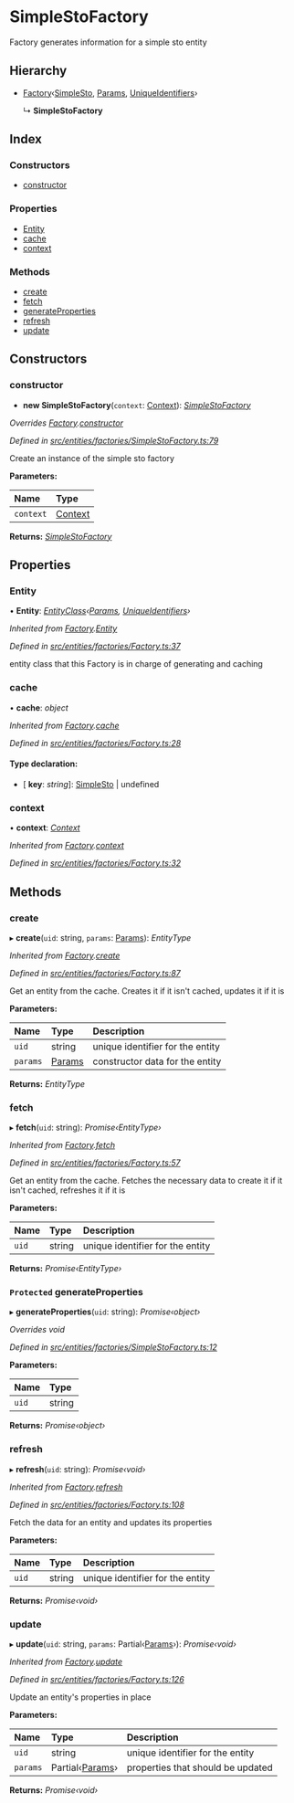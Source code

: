 # SimpleStoFactory

Factory generates information for a simple sto entity

## Hierarchy

* [Factory](_entities_factories_factory_.factory.md)‹[SimpleSto](_entities_simplesto_.simplesto.md), [Params](../interfaces/_entities_simplesto_.params.md), [UniqueIdentifiers](../interfaces/_entities_sto_.uniqueidentifiers.md)›

  ↳ **SimpleStoFactory**

## Index

### Constructors

* [constructor](_entities_factories_simplestofactory_.simplestofactory.md#constructor)

### Properties

* [Entity](_entities_factories_simplestofactory_.simplestofactory.md#entity)
* [cache](_entities_factories_simplestofactory_.simplestofactory.md#cache)
* [context](_entities_factories_simplestofactory_.simplestofactory.md#context)

### Methods

* [create](_entities_factories_simplestofactory_.simplestofactory.md#create)
* [fetch](_entities_factories_simplestofactory_.simplestofactory.md#fetch)
* [generateProperties](_entities_factories_simplestofactory_.simplestofactory.md#protected-generateproperties)
* [refresh](_entities_factories_simplestofactory_.simplestofactory.md#refresh)
* [update](_entities_factories_simplestofactory_.simplestofactory.md#update)

## Constructors

### constructor

+ **new SimpleStoFactory**\(`context`: [Context](_context_.context.md)\): [_SimpleStoFactory_](_entities_factories_simplestofactory_.simplestofactory.md)

_Overrides_ [_Factory_](_entities_factories_factory_.factory.md)_._[_constructor_](_entities_factories_factory_.factory.md#constructor)

_Defined in_ [_src/entities/factories/SimpleStoFactory.ts:79_](https://github.com/PolymathNetwork/polymath-sdk/blob/550676f/src/entities/factories/SimpleStoFactory.ts#L79)

Create an instance of the simple sto factory

**Parameters:**

| Name | Type |
| :--- | :--- |
| `context` | [Context](_context_.context.md) |

**Returns:** [_SimpleStoFactory_](_entities_factories_simplestofactory_.simplestofactory.md)

## Properties

### Entity

• **Entity**: [_EntityClass_](../interfaces/_entities_factories_factory_.entityclass.md)_‹_[_Params_](../interfaces/_entities_simplesto_.params.md)_,_ [_UniqueIdentifiers_](../interfaces/_entities_sto_.uniqueidentifiers.md)_›_

_Inherited from_ [_Factory_](_entities_factories_factory_.factory.md)_._[_Entity_](_entities_factories_factory_.factory.md#entity)

_Defined in_ [_src/entities/factories/Factory.ts:37_](https://github.com/PolymathNetwork/polymath-sdk/blob/550676f/src/entities/factories/Factory.ts#L37)

entity class that this Factory is in charge of generating and caching

### cache

• **cache**: _object_

_Inherited from_ [_Factory_](_entities_factories_factory_.factory.md)_._[_cache_](_entities_factories_factory_.factory.md#cache)

_Defined in_ [_src/entities/factories/Factory.ts:28_](https://github.com/PolymathNetwork/polymath-sdk/blob/550676f/src/entities/factories/Factory.ts#L28)

#### Type declaration:

* \[ **key**: _string_\]: [SimpleSto](_entities_simplesto_.simplesto.md) \| undefined

### context

• **context**: [_Context_](_context_.context.md)

_Inherited from_ [_Factory_](_entities_factories_factory_.factory.md)_._[_context_](_entities_factories_factory_.factory.md#context)

_Defined in_ [_src/entities/factories/Factory.ts:32_](https://github.com/PolymathNetwork/polymath-sdk/blob/550676f/src/entities/factories/Factory.ts#L32)

## Methods

### create

▸ **create**\(`uid`: string, `params`: [Params](../interfaces/_entities_simplesto_.params.md)\): _EntityType_

_Inherited from_ [_Factory_](_entities_factories_factory_.factory.md)_._[_create_](_entities_factories_factory_.factory.md#create)

_Defined in_ [_src/entities/factories/Factory.ts:87_](https://github.com/PolymathNetwork/polymath-sdk/blob/550676f/src/entities/factories/Factory.ts#L87)

Get an entity from the cache. Creates it if it isn't cached, updates it if it is

**Parameters:**

| Name | Type | Description |
| :--- | :--- | :--- |
| `uid` | string | unique identifier for the entity |
| `params` | [Params](../interfaces/_entities_simplesto_.params.md) | constructor data for the entity |

**Returns:** _EntityType_

### fetch

▸ **fetch**\(`uid`: string\): _Promise‹EntityType›_

_Inherited from_ [_Factory_](_entities_factories_factory_.factory.md)_._[_fetch_](_entities_factories_factory_.factory.md#fetch)

_Defined in_ [_src/entities/factories/Factory.ts:57_](https://github.com/PolymathNetwork/polymath-sdk/blob/550676f/src/entities/factories/Factory.ts#L57)

Get an entity from the cache. Fetches the necessary data to create it if it isn't cached, refreshes it if it is

**Parameters:**

| Name | Type | Description |
| :--- | :--- | :--- |
| `uid` | string | unique identifier for the entity |

**Returns:** _Promise‹EntityType›_

### `Protected` generateProperties

▸ **generateProperties**\(`uid`: string\): _Promise‹object›_

_Overrides void_

_Defined in_ [_src/entities/factories/SimpleStoFactory.ts:12_](https://github.com/PolymathNetwork/polymath-sdk/blob/550676f/src/entities/factories/SimpleStoFactory.ts#L12)

**Parameters:**

| Name | Type |
| :--- | :--- |
| `uid` | string |

**Returns:** _Promise‹object›_

### refresh

▸ **refresh**\(`uid`: string\): _Promise‹void›_

_Inherited from_ [_Factory_](_entities_factories_factory_.factory.md)_._[_refresh_](_entities_factories_factory_.factory.md#refresh)

_Defined in_ [_src/entities/factories/Factory.ts:108_](https://github.com/PolymathNetwork/polymath-sdk/blob/550676f/src/entities/factories/Factory.ts#L108)

Fetch the data for an entity and updates its properties

**Parameters:**

| Name | Type | Description |
| :--- | :--- | :--- |
| `uid` | string | unique identifier for the entity |

**Returns:** _Promise‹void›_

### update

▸ **update**\(`uid`: string, `params`: Partial‹[Params](../interfaces/_entities_simplesto_.params.md)›\): _Promise‹void›_

_Inherited from_ [_Factory_](_entities_factories_factory_.factory.md)_._[_update_](_entities_factories_factory_.factory.md#update)

_Defined in_ [_src/entities/factories/Factory.ts:126_](https://github.com/PolymathNetwork/polymath-sdk/blob/550676f/src/entities/factories/Factory.ts#L126)

Update an entity's properties in place

**Parameters:**

| Name | Type | Description |
| :--- | :--- | :--- |
| `uid` | string | unique identifier for the entity |
| `params` | Partial‹[Params](../interfaces/_entities_simplesto_.params.md)› | properties that should be updated |

**Returns:** _Promise‹void›_

